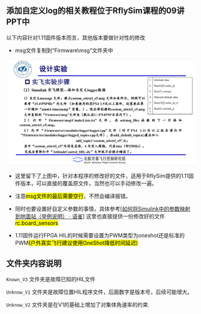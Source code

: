 ## 添加自定义log的相关教程位于RflySim课程的09讲PPT中

以下内容针对1.11固件版本而言，其他版本要做针对性的修改

- msg文件复制到“Firmware\msg”文件夹中

![](.\assets\2022-02-22-11-11-26-image.png)

- 这里留下了上图中，针对本程序的修改好的文件，适用于RflySim提供的1.11固件版本，可以直接的覆盖原文件，当然也可以手动修改一遍。

- 注意<mark>msg文件的最后需要空行</mark>，不然会编译报错。

- 同时也要设置好自定义参数的事情，具体参考[[如何将Simulink中的参数映射到地面站（举例说明） · 语雀]](https://www.yuque.com/docs/share/6bd2e284-1002-4915-ae8a-7712b8b48e21?)  这里也直接提供一份修改好的文件<mark>rc.board_sensors</mark>

- 1.11固件运行FPGA HIL的时候需要设置为PWM类型为oneshot还是标准的PWM<mark>(户外真实飞行建议使用OneShot降低时间延迟)</mark>

## 文件夹内容说明

`Known_V3` 文件夹是故障已知的HIL文件

`Unknow_V1` 文件夹是故障位置HIL程序文件，后面数字是版本号，后续可能增大。

`Unknow_V2` 文件夹是在V1的基础上增加了对集体角速率的约束.
